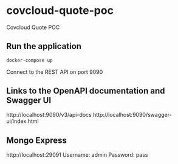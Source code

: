 # covcloud-quote-poc
Covcloud Quote POC

## Run the application
```bash
docker-compose up
```
Connect to the REST API on port 9090

## Links to the OpenAPI documentation and Swagger UI
http://localhost:9090/v3/api-docs
http://localhost:9090/swagger-ui/index.html


## Mongo Express
http://localhost:29091
Username: admin
Password: pass

